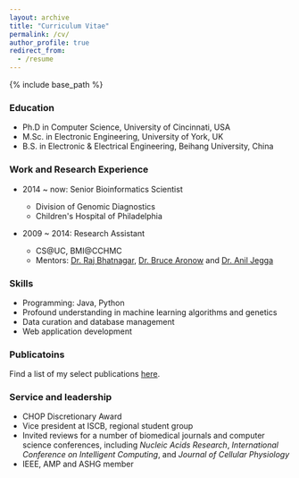 ```yaml
---
layout: archive
title: "Curriculum Vitae"
permalink: /cv/
author_profile: true
redirect_from:
  - /resume
---
```


{% include base_path %}

### Education

* Ph.D in Computer Science, University of Cincinnati, USA
* M.Sc. in Electronic Engineering, University of York, UK
* B.S. in Electronic & Electrical Engineering, Beihang University, China

### Work and Research Experience

* 2014 ~ now: Senior Bioinformatics Scientist
  * Division of Genomic Diagnostics
  * Children's Hospital of Philadelphia

* 2009 ~ 2014: Research Assistant
  * CS@UC, BMI@CCHMC
  * Mentors: [Dr. Raj Bhatnagar](https://eecs.ceas.uc.edu/~rbhatnag/), [Dr. Bruce Aronow](https://www.cincinnatichildrens.org/bio/a/bruce-aronow) and [Dr. Anil Jegga](https://www.cincinnatichildrens.org/research/divisions/b/bmi/labs/jegga)

### Skills

* Programming: Java, Python
* Profound understanding in machine learning algorithms and genetics
* Data curation and database management
* Web application development
  
### Publicatoins

Find a list of my select publications [here](https://chaozhongyinxiang.github.io/publications/).
  
### Service and leadership

* CHOP Discretionary Award
* Vice president at ISCB, regional student group
* Invited reviews for a number of biomedical journals and computer science conferences, including *Nucleic Acids Research*, *International Conference on Intelligent Computing*, and *Journal of Cellular Physiology*
* IEEE, AMP and ASHG member
